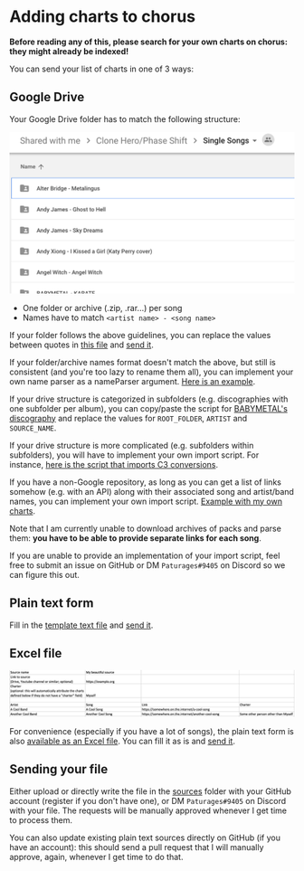 # Adding charts to chorus

**Before reading any of this, please search for your own charts on chorus: they might already be indexed!**

You can send your list of charts in one of 3 ways:

## Google Drive

Your Google Drive folder has to match the following structure:

![Google Drive](images/google-drive.png)

* One folder or archive (.zip, .rar...) per song
* Names have to match `<artist name> - <song name>`

If your folder follows the above guidelines, you can replace the values between quotes in [this file](google-drive.js) and [send it](#sending-your-file).

If your folder/archive names format doesn't match the above, but still is consistent (and you're too lazy to rename them all), you can implement your own name parser as a nameParser argument. [Here is an example](../sources/digitalsquirrel.js).

If your drive structure is categorized in subfolders (e.g. discographies with one subfolder per album), you can copy/paste the script for [BABYMETAL's discography](../sources/discographies/babymetal.js) and replace the values for `ROOT_FOLDER`, `ARTIST` and `SOURCE_NAME`.

If your drive structure is more complicated (e.g. subfolders within subfolders), you will have to implement your own import script. For instance, [here is the script that imports C3 conversions](../sources/c3.js).

If you have a non-Google repository, as long as you can get a list of links somehow (e.g. with an API) along with their associated song and artist/band names, you can implement your own import script. [Example with my own charts](../sources/paturages.js).

Note that I am currently unable to download archives of packs and parse them: **you have to be able to provide separate links for each song**. 

If you are unable to provide an implementation of your import script, feel free to submit an issue on GitHub or DM `Paturages#9405` on Discord so we can figure this out.

## Plain text form

Fill in the [template text file](plain-text.txt) and [send it](#sending-your-file).

## Excel file

![Excel](images/excel.png)

For convenience (especially if you have a lot of songs), the plain text form is also [available as an Excel file](https://github.com/Paturages/chorus/raw/master/source-examples/excel.xlsx). You can fill it as is and [send it](#sending-your-file).

## Sending your file

Either upload or directly write the file in the [sources](../sources) folder with your GitHub account (register if you don't have one),
or DM `Paturages#9405` on Discord with your file. The requests will be manually approved whenever I get time to process them.  

You can also update existing plain text sources directly on GitHub (if you have an account): this should send a pull request that I will manually approve, again, whenever I get time to do that.
